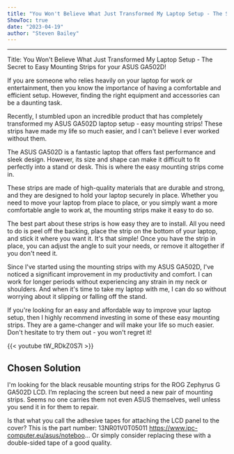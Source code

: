 ```yaml
---
title: "You Won't Believe What Just Transformed My Laptop Setup - The Secret to Easy Mounting Strips for your ASUS GA502D!"
ShowToc: true 
date: "2023-04-19"
author: "Steven Bailey"
---
```

*****
Title: You Won't Believe What Just Transformed My Laptop Setup - The Secret to Easy Mounting Strips for your ASUS GA502D!

If you are someone who relies heavily on your laptop for work or entertainment, then you know the importance of having a comfortable and efficient setup. However, finding the right equipment and accessories can be a daunting task.

Recently, I stumbled upon an incredible product that has completely transformed my ASUS GA502D laptop setup - easy mounting strips! These strips have made my life so much easier, and I can't believe I ever worked without them.

The ASUS GA502D is a fantastic laptop that offers fast performance and sleek design. However, its size and shape can make it difficult to fit perfectly into a stand or desk. This is where the easy mounting strips come in.

These strips are made of high-quality materials that are durable and strong, and they are designed to hold your laptop securely in place. Whether you need to move your laptop from place to place, or you simply want a more comfortable angle to work at, the mounting strips make it easy to do so.

The best part about these strips is how easy they are to install. All you need to do is peel off the backing, place the strip on the bottom of your laptop, and stick it where you want it. It's that simple! Once you have the strip in place, you can adjust the angle to suit your needs, or remove it altogether if you don't need it.

Since I've started using the mounting strips with my ASUS GA502D, I've noticed a significant improvement in my productivity and comfort. I can work for longer periods without experiencing any strain in my neck or shoulders. And when it's time to take my laptop with me, I can do so without worrying about it slipping or falling off the stand.

If you're looking for an easy and affordable way to improve your laptop setup, then I highly recommend investing in some of these easy mounting strips. They are a game-changer and will make your life so much easier. Don't hesitate to try them out - you won't regret it!

{{< youtube tW_RDkZ0S7I >}} 



## Chosen Solution
 I'm looking for the black reusable mounting strips for the ROG Zephyrus G GA502D  LCD. I’m replacing the screen but need a new pair of mounting strips. Seems no one carries them not even ASUS themselves, well unless you send it in for them to repair.

 Is that what you call the adhesive tapes for attaching the LCD panel to the cover?
This is the part number: 13NR01V0T05011
https://www.ipc-computer.eu/asus/noteboo...
Or simply consider replacing these with a double-sided tape of a good quality.




